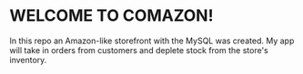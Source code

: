 # WELCOME TO COMAZON!
In this repo an Amazon-like storefront with the MySQL was created.
My app will take in orders from customers and deplete stock from the store's inventory.
